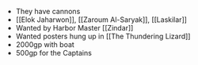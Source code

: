 - They have cannons
- [[Elok Jaharwon]], [[Zaroum Al-Saryak]], [[Laskilar]]
- Wanted by Harbor Master [[Zindar]]
- Wanted posters hung up in [[The Thundering Lizard]]
- 2000gp with boat
- 500gp for the Captains